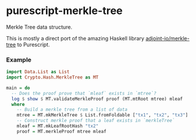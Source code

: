 
# purescript-merkle-tree

Merkle Tree data structure.

This is mostly a direct port of the amazing Haskell library [adjoint-io/merkle-tree](https://github.com/adjoint-io/merkle-tree) to Purescript.



### Example

```haskell
import Data.List as List
import Crypto.Hash.MerkleTree as MT

main = do
  -- Does the proof prove that `mleaf` exists in `mtree`?
  log $ show $ MT.validateMerkleProof proof (MT.mtRoot mtree) mleaf
  where
    -- Build a merkle tree from a list of data
    mtree = MT.mkMerkleTree $ List.fromFoldable ["tx1", "tx2", "tx3"]
    -- Construct merkle proof that a leaf exists in `merkleTree`
    mleaf = MT.mkLeafRootHash "tx2"
    proof = MT.merkleProof mtree mleaf
```
